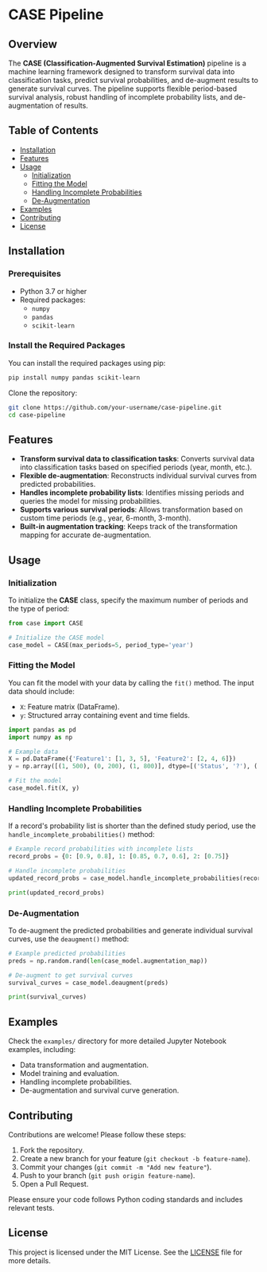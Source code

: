 # CASE Pipeline

## Overview
The **CASE (Classification-Augmented Survival Estimation)** pipeline is a machine learning framework designed to transform survival data into classification tasks, predict survival probabilities, and de-augment results to generate survival curves. The pipeline supports flexible period-based survival analysis, robust handling of incomplete probability lists, and de-augmentation of results.

## Table of Contents
- [Installation](#installation)
- [Features](#features)
- [Usage](#usage)
  - [Initialization](#initialization)
  - [Fitting the Model](#fitting-the-model)
  - [Handling Incomplete Probabilities](#handling-incomplete-probabilities)
  - [De-Augmentation](#de-augmentation)
- [Examples](#examples)
- [Contributing](#contributing)
- [License](#license)

## Installation

### Prerequisites
- Python 3.7 or higher
- Required packages: 
  - `numpy`
  - `pandas`
  - `scikit-learn`

### Install the Required Packages
You can install the required packages using pip:

```bash
pip install numpy pandas scikit-learn
```

Clone the repository:

```bash
git clone https://github.com/your-username/case-pipeline.git
cd case-pipeline
```

## Features
- **Transform survival data to classification tasks**: Converts survival data into classification tasks based on specified periods (year, month, etc.).
- **Flexible de-augmentation**: Reconstructs individual survival curves from predicted probabilities.
- **Handles incomplete probability lists**: Identifies missing periods and queries the model for missing probabilities.
- **Supports various survival periods**: Allows transformation based on custom time periods (e.g., year, 6-month, 3-month).
- **Built-in augmentation tracking**: Keeps track of the transformation mapping for accurate de-augmentation.

## Usage

### Initialization
To initialize the **CASE** class, specify the maximum number of periods and the type of period:

```python
from case import CASE

# Initialize the CASE model
case_model = CASE(max_periods=5, period_type='year')
```

### Fitting the Model
You can fit the model with your data by calling the `fit()` method. The input data should include:
- `X`: Feature matrix (DataFrame).
- `y`: Structured array containing event and time fields.

```python
import pandas as pd
import numpy as np

# Example data
X = pd.DataFrame({'Feature1': [1, 3, 5], 'Feature2': [2, 4, 6]})
y = np.array([(1, 500), (0, 200), (1, 800)], dtype=[('Status', '?'), ('Survival_in_days', '<f8')])

# Fit the model
case_model.fit(X, y)
```

### Handling Incomplete Probabilities
If a record's probability list is shorter than the defined study period, use the `handle_incomplete_probabilities()` method:

```python
# Example record probabilities with incomplete lists
record_probs = {0: [0.9, 0.8], 1: [0.85, 0.7, 0.6], 2: [0.75]}

# Handle incomplete probabilities
updated_record_probs = case_model.handle_incomplete_probabilities(record_probs, X, study_period=3)

print(updated_record_probs)
```

### De-Augmentation
To de-augment the predicted probabilities and generate individual survival curves, use the `deaugment()` method:

```python
# Example predicted probabilities
preds = np.random.rand(len(case_model.augmentation_map))

# De-augment to get survival curves
survival_curves = case_model.deaugment(preds)

print(survival_curves)
```

## Examples
Check the `examples/` directory for more detailed Jupyter Notebook examples, including:
- Data transformation and augmentation.
- Model training and evaluation.
- Handling incomplete probabilities.
- De-augmentation and survival curve generation.

## Contributing
Contributions are welcome! Please follow these steps:
1. Fork the repository.
2. Create a new branch for your feature (`git checkout -b feature-name`).
3. Commit your changes (`git commit -m "Add new feature"`).
4. Push to your branch (`git push origin feature-name`).
5. Open a Pull Request.

Please ensure your code follows Python coding standards and includes relevant tests.

## License
This project is licensed under the MIT License. See the [LICENSE](LICENSE) file for more details.
```
